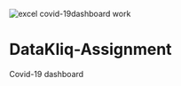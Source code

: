 ![excel covid-19dashboard work](https://user-images.githubusercontent.com/114302134/193411165-cb4f3797-962d-4136-a0f0-e89c8282a964.png)
# DataKliq-Assignment
Covid-19 dashboard
